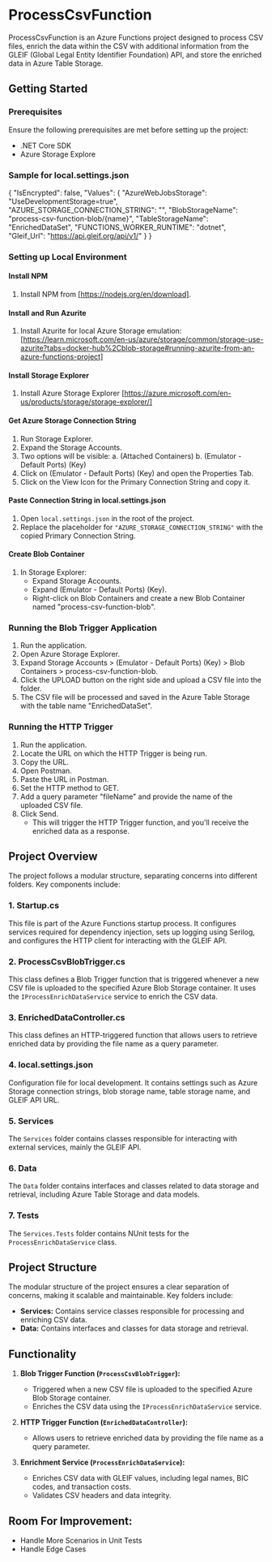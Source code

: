 # ProcessCsvFunction

ProcessCsvFunction is an Azure Functions project designed to process CSV files, enrich the data within the CSV with additional information from the GLEIF (Global Legal Entity Identifier Foundation) API, and store the enriched data in Azure Table Storage.

## Getting Started

### Prerequisites
Ensure the following prerequisites are met before setting up the project:

- .NET Core SDK
- Azure Storage Explore 

### Sample for local.settings.json

{
  "IsEncrypted": false,
  "Values": {
    "AzureWebJobsStorage": "UseDevelopmentStorage=true",
    "AZURE_STORAGE_CONNECTION_STRING": "<AzureConnectionString>",
    "BlobStorageName": "process-csv-function-blob/{name}",
    "TableStorageName": "EnrichedDataSet",
    "FUNCTIONS_WORKER_RUNTIME": "dotnet",
    "Gleif_Url": "https://api.gleif.org/api/v1/"
  }
}

### Setting up Local Environment

#### Install NPM
1. Install NPM from [https://nodejs.org/en/download].

#### Install and Run Azurite
1. Install Azurite for local Azure Storage emulation: [https://learn.microsoft.com/en-us/azure/storage/common/storage-use-azurite?tabs=docker-hub%2Cblob-storage#running-azurite-from-an-azure-functions-project]

#### Install Storage Explorer
1. Install Azure Storage Explorer [https://azure.microsoft.com/en-us/products/storage/storage-explorer/]

#### Get Azure Storage Connection String
1. Run Storage Explorer.
2. Expand the Storage Accounts.
3. Two options will be visible: 
    a. (Attached Containers)
    b. (Emulator - Default Ports) (Key)
4. Click on (Emulator - Default Ports) (Key) and open the Properties Tab.
5. Click on the View Icon for the Primary Connection String and copy it.

#### Paste Connection String in local.settings.json
1. Open `local.settings.json` in the root of the project.
2. Replace the placeholder for `"AZURE_STORAGE_CONNECTION_STRING"` with the copied Primary Connection String.

#### Create Blob Container
1. In Storage Explorer:
   - Expand Storage Accounts.
   - Expand (Emulator - Default Ports) (Key).
   - Right-click on Blob Containers and create a new Blob Container named "process-csv-function-blob".

### Running the Blob Trigger Application

1. Run the application.
2. Open Azure Storage Explorer.
3. Expand Storage Accounts > (Emulator - Default Ports) (Key) > Blob Containers > process-csv-function-blob.
4. Click the UPLOAD button on the right side and upload a CSV file into the folder.
5. The CSV file will be processed and saved in the Azure Table Storage with the table name "EnrichedDataSet".

### Running the HTTP Trigger

1. Run the application.
2. Locate the URL on which the HTTP Trigger is being run.
3. Copy the URL.
4. Open Postman.
5. Paste the URL in Postman.
6. Set the HTTP method to GET.
7. Add a query parameter "fileName" and provide the name of the uploaded CSV file.
8. Click Send.
   - This will trigger the HTTP Trigger function, and you'll receive the enriched data as a response.

## Project Overview
The project follows a modular structure, separating concerns into different folders. Key components include:

### 1. **Startup.cs**
This file is part of the Azure Functions startup process. It configures services required for dependency injection, sets up logging using Serilog, and configures the HTTP client for interacting with the GLEIF API.

### 2. **ProcessCsvBlobTrigger.cs**
This class defines a Blob Trigger function that is triggered whenever a new CSV file is uploaded to the specified Azure Blob Storage container. It uses the `IProcessEnrichDataService` service to enrich the CSV data.

### 3. **EnrichedDataController.cs**
This class defines an HTTP-triggered function that allows users to retrieve enriched data by providing the file name as a query parameter.

### 4. **local.settings.json**
Configuration file for local development. It contains settings such as Azure Storage connection strings, blob storage name, table storage name, and GLEIF API URL.

### 5. **Services**
The `Services` folder contains classes responsible for interacting with external services, mainly the GLEIF API.

### 6. **Data**
The `Data` folder contains interfaces and classes related to data storage and retrieval, including Azure Table Storage and data models.

### 7. **Tests**
The `Services.Tests` folder contains NUnit tests for the `ProcessEnrichDataService` class.

## Project Structure
The modular structure of the project ensures a clear separation of concerns, making it scalable and maintainable. Key folders include:

- **Services:** Contains service classes responsible for processing and enriching CSV data.
- **Data:** Contains interfaces and classes for data storage and retrieval.

## Functionality
1. **Blob Trigger Function (`ProcessCsvBlobTrigger`):**
   - Triggered when a new CSV file is uploaded to the specified Azure Blob Storage container.
   - Enriches the CSV data using the `IProcessEnrichDataService` service.

2. **HTTP Trigger Function (`EnrichedDataController`):**
   - Allows users to retrieve enriched data by providing the file name as a query parameter.

3. **Enrichment Service (`ProcessEnrichDataService`):**
   - Enriches CSV data with GLEIF values, including legal names, BIC codes, and transaction costs.
   - Validates CSV headers and data integrity.
  

## Room For Improvement: 
- Handle More Scenarios in Unit Tests
- Handle Edge Cases 
